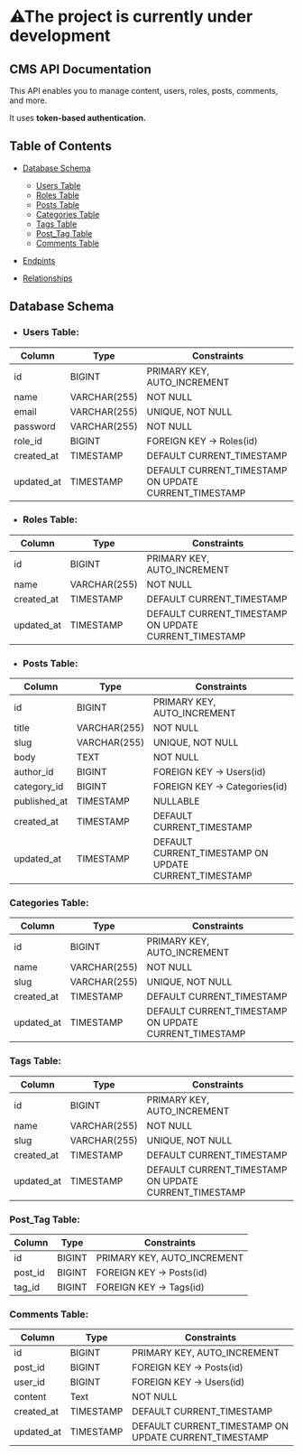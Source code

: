 # ⚠The project is currently under development

## CMS API Documentation

This API enables you to manage content, users, roles, posts, comments, and more.

It uses **token-based authentication.**

## Table of Contents

-   [Database Schema](#databaseSchema)

    -   [Users Table](#usersTable)
    -   [Roles Table](#rolesTable)
    -   [Posts Table](#postsTable)
    -   [Categories Table](#categoriesTable)
    -   [Tags Table](#tagsTable)
    -   [Post_Tag Table](#postTagTable)
    -   [Comments Table](#commentsTable)

-   [Endpints](#endpoints)

-   [Relationships](#relationships)

## <span id='databaseSchema'>Database Schema <span>

-   ### <span id='usersTable'> Users Table: <span>

| Column     | Type         | Constraints                                           |
| ---------- | ------------ | ----------------------------------------------------- |
| id         | BIGINT       | PRIMARY KEY, AUTO_INCREMENT                           |
| name       | VARCHAR(255) | NOT NULL                                              |
| email      | VARCHAR(255) | UNIQUE, NOT NULL                                      |
| password   | VARCHAR(255) | NOT NULL                                              |
| role_id    | BIGINT       | FOREIGN KEY -> Roles(id)                              |
| created_at | TIMESTAMP    | DEFAULT CURRENT_TIMESTAMP                             |
| updated_at | TIMESTAMP    | DEFAULT CURRENT_TIMESTAMP ON UPDATE CURRENT_TIMESTAMP |

-   ### <span id='rolesTable'> Roles Table: <span>

| Column     | Type         | Constraints                                           |
| ---------- | ------------ | ----------------------------------------------------- |
| id         | BIGINT       | PRIMARY KEY, AUTO_INCREMENT                           |
| name       | VARCHAR(255) | NOT NULL                                              |
| created_at | TIMESTAMP    | DEFAULT CURRENT_TIMESTAMP                             |
| updated_at | TIMESTAMP    | DEFAULT CURRENT_TIMESTAMP ON UPDATE CURRENT_TIMESTAMP |

-   ### <span id='postsTable'> Posts Table: <span>

| Column       | Type         | Constraints                                           |
| ------------ | ------------ | ----------------------------------------------------- |
| id           | BIGINT       | PRIMARY KEY, AUTO_INCREMENT                           |
| title        | VARCHAR(255) | NOT NULL                                              |
| slug         | VARCHAR(255) | UNIQUE, NOT NULL                                      |
| body         | TEXT         | NOT NULL                                              |
| author_id    | BIGINT       | FOREIGN KEY -> Users(id)                              |
| category_id  | BIGINT       | FOREIGN KEY -> Categories(id)                         |
| published_at | TIMESTAMP    | NULLABLE                                              |
| created_at   | TIMESTAMP    | DEFAULT CURRENT_TIMESTAMP                             |
| updated_at   | TIMESTAMP    | DEFAULT CURRENT_TIMESTAMP ON UPDATE CURRENT_TIMESTAMP |

### <span id='categoriesTable'> Categories Table: <span>

| Column     | Type         | Constraints                                           |
| ---------- | ------------ | ----------------------------------------------------- |
| id         | BIGINT       | PRIMARY KEY, AUTO_INCREMENT                           |
| name       | VARCHAR(255) | NOT NULL                                              |
| slug       | VARCHAR(255) | UNIQUE, NOT NULL                                      |
| created_at | TIMESTAMP    | DEFAULT CURRENT_TIMESTAMP                             |
| updated_at | TIMESTAMP    | DEFAULT CURRENT_TIMESTAMP ON UPDATE CURRENT_TIMESTAMP |

### <span id='tagsTable'> Tags Table: <span>

| Column     | Type         | Constraints                                           |
| ---------- | ------------ | ----------------------------------------------------- |
| id         | BIGINT       | PRIMARY KEY, AUTO_INCREMENT                           |
| name       | VARCHAR(255) | NOT NULL                                              |
| slug       | VARCHAR(255) | UNIQUE, NOT NULL                                      |
| created_at | TIMESTAMP    | DEFAULT CURRENT_TIMESTAMP                             |
| updated_at | TIMESTAMP    | DEFAULT CURRENT_TIMESTAMP ON UPDATE CURRENT_TIMESTAMP |

### <span id='postTagTable'> Post_Tag Table: <span>

| Column  | Type   | Constraints                 |
| ------- | ------ | --------------------------- |
| id      | BIGINT | PRIMARY KEY, AUTO_INCREMENT |
| post_id | BIGINT | FOREIGN KEY -> Posts(id)    |
| tag_id  | BIGINT | FOREIGN KEY -> Tags(id)     |

### <span id='commentsTable'> Comments Table: <span>

| Column     | Type      | Constraints                                           |
| ---------- | --------- | ----------------------------------------------------- |
| id         | BIGINT    | PRIMARY KEY, AUTO_INCREMENT                           |
| post_id    | BIGINT    | FOREIGN KEY -> Posts(id)                              |
| user_id    | BIGINT    | FOREIGN KEY -> Users(id)                              |
| content    | Text      | NOT NULL                                              |
| created_at | TIMESTAMP | DEFAULT CURRENT_TIMESTAMP                             |
| updated_at | TIMESTAMP | DEFAULT CURRENT_TIMESTAMP ON UPDATE CURRENT_TIMESTAMP |
